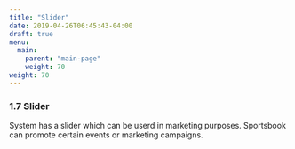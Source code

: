 ```yaml
---
title: "Slider"
date: 2019-04-26T06:45:43-04:00
draft: true
menu:
  main:
    parent: "main-page"
    weight: 70
weight: 70
---
```


### 1.7 Slider

System has a slider which can be userd in marketing purposes. Sportsbook can promote certain events or marketing campaigns.

